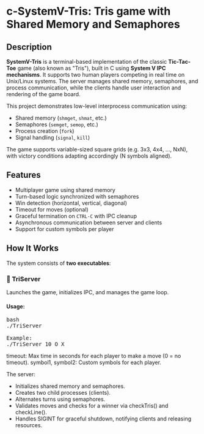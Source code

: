 # c-SystemV-Tris: Tris game with Shared Memory and Semaphores

## Description

**SystemV-Tris** is a terminal-based implementation of the classic **Tic-Tac-Toe** game (also known as "Tris"), built in C using **System V IPC mechanisms**. It supports two human players competing in real time on Unix/Linux systems. The server manages shared memory, semaphores, and process communication, while the clients handle user interaction and rendering of the game board.

This project demonstrates low-level interprocess communication using:
- Shared memory (`shmget`, `shmat`, etc.)
- Semaphores (`semget`, `semop`, etc.)
- Process creation (`fork`)
- Signal handling (`signal`, `kill`)

The game supports variable-sized square grids (e.g. 3x3, 4x4, ..., NxN), with victory conditions adapting accordingly (N symbols aligned).

## Features

- Multiplayer game using shared memory
- Turn-based logic synchronized with semaphores
- Win detection (horizontal, vertical, diagonal)
- Timeout for moves (optional)
- Graceful termination on `CTRL-C` with IPC cleanup
- Asynchronous communication between server and clients
- Support for custom symbols per player

## How It Works

The system consists of **two executables**:

### 🧠 TriServer
Launches the game, initializes IPC, and manages the game loop.

#### Usage:
<pre>bash
./TriServer <timeout> <symbol1> <symbol2>

Example:
./TriServer 10 O X</pre>

timeout: Max time in seconds for each player to make a move (0 = no timeout).
symbol1, symbol2: Custom symbols for each player.

The server:
- Initializes shared memory and semaphores.
- Creates two child processes (clients).
- Alternates turns using semaphores.
- Validates moves and checks for a winner via checkTris() and checkLine().
- Handles SIGINT for graceful shutdown, notifying clients and releasing resources.
